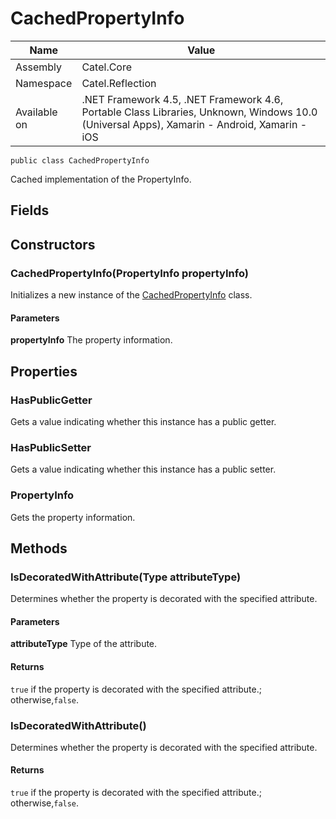 

# CachedPropertyInfo

Name|Value
---|---
Assembly|Catel.Core
Namespace|Catel.Reflection
Available on|.NET Framework 4.5, .NET Framework 4.6, Portable Class Libraries, Unknown, Windows 10.0 (Universal Apps), Xamarin - Android, Xamarin - iOS

```
public class CachedPropertyInfo
```

Cached implementation of the PropertyInfo.



## Fields

## Constructors

### CachedPropertyInfo(PropertyInfo propertyInfo)

Initializes a new instance of the [CachedPropertyInfo](#) class.

#### Parameters

**propertyInfo**
The property information.



## Properties

### HasPublicGetter

Gets a value indicating whether this instance has a public getter.



### HasPublicSetter

Gets a value indicating whether this instance has a public setter.



### PropertyInfo

Gets the property information.



## Methods

### IsDecoratedWithAttribute(Type attributeType)

Determines whether the property is decorated with the specified attribute.

#### Parameters

**attributeType**
Type of the attribute.

#### Returns

`true` if the property is decorated with the specified attribute.; otherwise,`false`.



### IsDecoratedWithAttribute<TAttribute>()

Determines whether the property is decorated with the specified attribute.

#### Returns

`true` if the property is decorated with the specified attribute.; otherwise,`false`.



